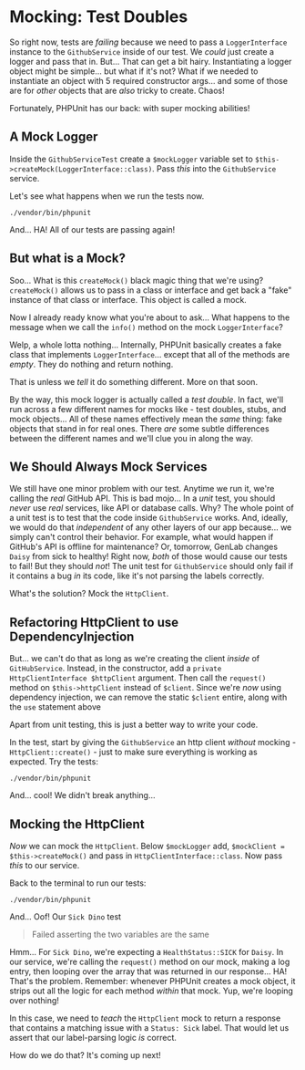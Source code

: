 # Mocking: Test Doubles

So right now, tests are *failing* because we need to pass a `LoggerInterface`
instance to the `GithubService` inside of our test. We *could* just create a
logger and pass that in. But... That can get a bit hairy. Instantiating a logger
object might be simple... but what if it's not? What if we needed to instantiate
an object with 5 required constructor args... and some of those are for *other*
objects that are *also* tricky to create. Chaos!

Fortunately, PHPUnit has our back: with super mocking abilities!

## A Mock Logger

Inside the `GithubServiceTest` create a `$mockLogger` variable set to
`$this->createMock(LoggerInterface::class)`. Pass *this* into
the `GithubService` service.

Let's see what happens when we run the tests now.

```terminal
./vendor/bin/phpunit
```

And... HA! All of our tests are passing again!

## But what is a Mock?

Soo... What is this `createMock()` black magic thing that we're using?
`createMock()` allows us to pass in a class or interface
and get back a "fake" instance of that class or interface. This object is called a mock.

Now I already ready know what you're about to ask... What happens to the message
when we call the `info()` method on the mock `LoggerInterface`?

Welp, a whole lotta nothing... Internally, PHPUnit basically creates a fake class
that implements `LoggerInterface`... except that all of the methods are *empty*.
They do nothing and return nothing.

That is unless we *tell* it do something different. More on that soon.

By the way, this mock logger is actually called a *test double*. In fact, we'll run
across a few different names for mocks like - test doubles, stubs, and mock objects...
All of these names effectively mean the *same* thing: fake objects that stand in
for real ones. There *are* some subtle differences between the different names and
we'll clue you in along the way.

## We Should Always Mock Services

We still have one minor problem with our test. Anytime we run it, we're
calling the *real* GitHub API. This is bad mojo... In a *unit* test, you should
*never* use *real* services, like API or database calls. Why? The whole point
of a unit test is to test that the code inside `GithubService` works. And,
ideally, we would do that *independent* of any other layers of our app
because... we simply can't control their behavior. For example, what would happen
if GitHub's API is offline for  maintenance? Or, tomorrow, GenLab changes `Daisy` from
sick to healthy! Right now, *both* of those would cause our tests to fail! But they
should *not*! The unit test for `GithubService` should only fail if it contains
a bug *in* its code, like it's not parsing the labels correctly.

What's the solution? Mock the `HttpClient`.

## Refactoring HttpClient to use DependencyInjection

But... we can't do that as long as we're
creating the client *inside* of `GitHubService`. Instead,
in the constructor, add a
`private HttpClientInterface $httpClient` argument. Then call the `request()` method on
`$this->httpClient` instead of `$client`. Since we're *now* using dependency injection,
we can remove the static `$client` entire, along with the `use` statement above

Apart from unit testing, this is just a better way to write your code.

In the test, start by giving the `GithubService` an http client *without*
mocking - `HttpClient::create()` - just to make sure everything is working as expected.
Try the tests:

```terminal-silent
./vendor/bin/phpunit
```

And... cool! We didn't break anything...

## Mocking the HttpClient

*Now* we can mock the `HttpClient`. Below `$mockLogger` add,
`$mockClient = $this->createMock()` and pass in `HttpClientInterface::class`. Now pass
*this* to our service.

Back to the terminal to run our tests:

```terminal-silent
./vendor/bin/phpunit
```

And... Oof! Our `Sick Dino` test

> Failed asserting the two variables are the same

Hmm... For `Sick Dino`, we're expecting a `HealthStatus::SICK` for `Daisy`. In
our service, we're calling the `request()` method on our mock, making a log
entry, then looping over the array that was returned in our response...
HA! That's the problem. Remember: whenever PHPUnit creates a mock
object, it strips out all the logic for each method *within* that mock. Yup,
we're looping over nothing!

In this case, we need to *teach* the `HttpClient` mock to return a response
that contains a matching issue with a `Status: Sick` label. That would let
us assert that our label-parsing logic *is* correct.

How do we do that? It's coming up next!
